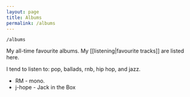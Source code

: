```yaml
---
layout: page
title: Albums
permalink: /albums
---
```


`/albums`

My all-time favourite albums. My [[listening|favourite tracks]] are listed here.

I tend to listen to: pop, ballads, rnb, hip hop, and jazz. 

- RM - mono.
- j-hope - Jack in the Box


<style>
  .wrapper {
    max-width: 58em;
  }
</style>